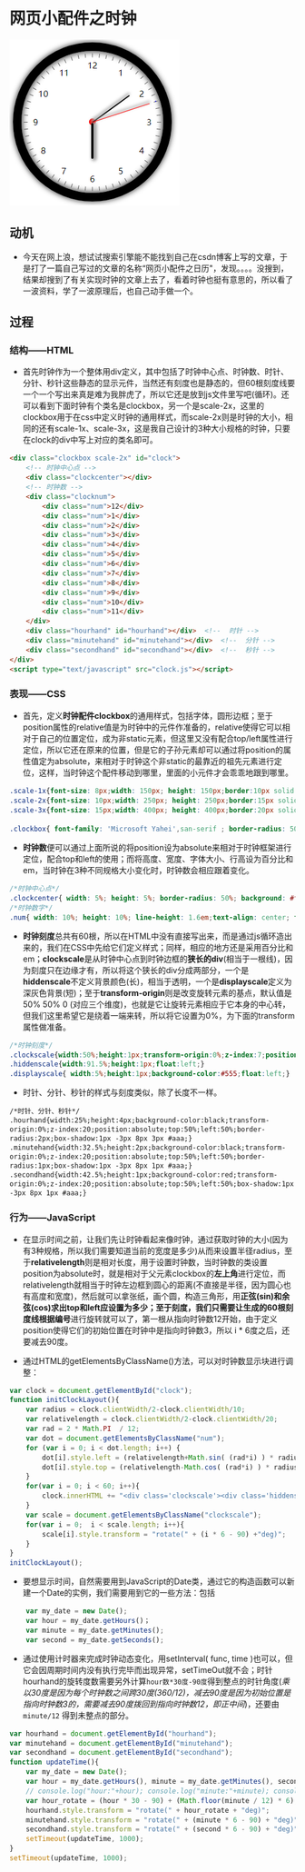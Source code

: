 # 网页小配件之时钟

![时钟](https://github.com/AARON-CHENMY/webclock/blob/master/clock.PNG "clock")

## 动机

- 今天在网上浪，想试试搜索引擎能不能找到自己在csdn博客上写的文章，于是打了一篇自己写过的文章的名称“网页小配件之日历"，发现。。。。没搜到，结果却搜到了有关实现时钟的文章上去了，看着时钟也挺有意思的，所以看了一波资料，学了一波原理后，也自己动手做一个。

## 过程

### 结构——HTML
- 首先时钟作为一个整体用div定义，其中包括了时钟中心点、时钟数、时针、分针、秒针这些静态的显示元件，当然还有刻度也是静态的，但60根刻度线要一个一个写出来真是难为我胖虎了，所以它还是放到js文件里写吧(循环)。还可以看到下面时钟有个类名是clockbox，另一个是scale-2x，这里的clockbox用于在css中定义时钟的通用样式，而scale-2x则是时钟的大小，相同的还有scale-1x、scale-3x，这是我自己设计的3种大小规格的时钟，只要在clock的div中写上对应的类名即可。

```html
<div class="clockbox scale-2x" id="clock"> 
	<!-- 时钟中心点 -->  
	<div class="clockcenter"></div>  
	<!-- 时钟数 -->  
	<div class="clocknum">  
		<div class="num">12</div>  
		<div class="num">1</div>  
		<div class="num">2</div>  
		<div class="num">3</div>  
		<div class="num">4</div>  
		<div class="num">5</div>  
		<div class="num">6</div>  
		<div class="num">7</div>  
		<div class="num">8</div>  
		<div class="num">9</div>  
		<div class="num">10</div>  
		<div class="num">11</div>  
	</div>  
	<div class="hourhand" id="hourhand"></div>  <!--  时针 -->
	<div class="minutehand" id="minutehand"></div>  <!--  分针 -->
	<div class="secondhand" id="secondhand"></div>  <!--  秒针 -->
</div>
<script type="text/javascript" src="clock.js"></script>
```

### 表现——CSS
- 首先，定义**时钟配件clockbox**的通用样式，包括字体，圆形边框；至于position属性的relative值是为时钟中的元件作准备的，relative使得它可以相对于自己的位置定位，成为非static元素，但这里又没有配合top/left属性进行定位，所以它还在原来的位置，但是它的子孙元素却可以通过将position的属性值定为absolute，来相对于时钟这个非static的最靠近的祖先元素进行定位，这样，当时钟这个配件移动到哪里，里面的小元件才会乖乖地跟到哪里。
```css
.scale-1x{font-size: 8px;width: 150px; height: 150px;border:10px solid black;box-shadow: 0px 0px 10px 1px #444 inset,0px 0px 10px 1px #444;}
.scale-2x{font-size: 10px;width: 250px; height: 250px;border:15px solid black;box-shadow: 0px 0px 15px 2px #444 inset,0px 0px 15px 1px #444;}
.scale-3x{font-size: 15px;width: 400px; height: 400px;border:20px solid black;box-shadow: 0px 0px 20px 3px #444 inset,0px 0px 20px 1px #444;}

.clockbox{ font-family: 'Microsoft Yahei',san-serif ; border-radius: 50%; position: relative;}
```
- **时钟数**便可以通过上面所说的将position设为absolute来相对于时钟框架进行定位，配合top和left的使用；而将高度、宽度、字体大小、行高设为百分比和em，当时钟在3种不同规格大小变化时，时钟数会相应跟着变化。
```css
/*时钟中心点*/
.clockcenter{ width: 5%; height: 5%; border-radius: 50%; background: #ff0000; top:47.5%; left: 47.5%; position: absolute;}
/*时钟数字*/
.num{ width: 10%; height: 10%; line-height: 1.6em;text-align: center; font-size: 1.5em; position: absolute;}
```
- **时钟刻度**总共有60根，所以在HTML中没有直接写出来，而是通过js循环造出来的，我们在CSS中先给它们定义样式；同样，相应的地方还是采用百分比和em；**clockscale**是从时钟中心点到时钟边框的**狭长的div**(相当于一根线)，因为刻度只在边缘才有，所以将这个狭长的div分成两部分，一个是**hiddenscale**不定义背景颜色(长)，相当于透明，一个是**displayscale**定义为深灰色背景(短)；至于**transform-origin**则是改变旋转元素的基点，默认值是50% 50% 0 (对应三个维度)，也就是它让旋转元素相应于它本身的中心转，但我们这里希望它是绕着一端来转，所以将它设置为0%，为下面的transform属性做准备。

```css
/*时钟刻度*/
.clockscale{width:50%;height:1px;transform-origin:0%;z-index:7;position:absolute;top:50%;left:50%;}
.hiddenscale{width:91.5%;height:1px;float:left;} 
.displayscale{ width:5%;height:1px;background-color:#555;float:left;}
```

- 时针、分针、秒针的样式与刻度类似，除了长度不一样。
```
/*时针、分针、秒针*/
.hourhand{width:25%;height:4px;background-color:black;transform-origin:0%;z-index:20;position:absolute;top:50%;left:50%;border-radius:2px;box-shadow:1px -3px 8px 3px #aaa;}
.minutehand{width:32.5%;height:2px;background-color:black;transform-origin:0%;z-index:20;position:absolute;top:50%;left:50%;border-radius:1px;box-shadow:1px -3px 8px 1px #aaa;}
.secondhand{width:42.5%;height:1px;background-color:red;transform-origin:0%;z-index:20;position:absolute;top:50%;left:50%;box-shadow:1px -3px 8px 1px #aaa;}
```


### 行为——JavaScript

- 在显示时间之前，让我们先让时钟看起来像时钟，通过获取时钟的大小(因为有3种规格，所以我们需要知道当前的宽度是多少)从而来设置半径radius，至于**relativelength**则是相对长度，用于设置时钟数，当时钟数的类设置position为absolute时，就是相对于父元素clockbox的**左上角**进行定位，而relativelength就相当于时钟左边框到圆心的距离(不直接是半径，因为圆心也有高度和宽度)，然后就可以拿张纸，画个圆，构造三角形，用**正弦(sin)和余弦(cos)**求出top和left应设置为多少；至于刻度，我们只需要让生成的60根刻度线**根据编号**进行旋转就可以了，第一根从指向时钟数12开始，由于定义position使得它们的初始位置在时钟中是指向时钟数3，所以 i * 6度之后，还要减去90度。

- 通过HTML的getElementsByClassName()方法，可以对时钟数显示块进行调整：

```javascript
var clock = document.getElementById("clock");
function initClockLayout(){
	var radius = clock.clientWidth/2-clock.clientWidth/10;
	var relativelength = clock.clientWidth/2-clock.clientWidth/20;
	var rad = 2 * Math.PI  / 12;
	var dot = document.getElementsByClassName("num");
	for (var i = 0; i < dot.length; i++) {
		dot[i].style.left = (relativelength+Math.sin( (rad*i) ) * radius)+"px";
		dot[i].style.top = (relativelength-Math.cos( (rad*i) ) * radius)+"px";
	}
	for(var i = 0; i < 60; i++){
		clock.innerHTML += "<div class='clockscale'><div class='hiddenscale'></div><div class='displayscale'></div></div>"; 
	}
	var scale = document.getElementsByClassName("clockscale");
	for(var i = 0;  i < scale.length; i++){
		scale[i].style.transform = "rotate(" + (i * 6 - 90) +"deg)";
	}
}
initClockLayout();
```

- 要想显示时间，自然需要用到JavaScript的Date类，通过它的构造函数可以新建一个Date的实例，我们需要用到它的一些方法：包括
```javascript
	var my_date = new Date();
	var hour = my_date.getHours()；
	var minute = my_date.getMinutes();
	var second = my_date.getSeconds();
```
- 通过使用计时器来完成时钟动态变化，用setInterval( func, time )也可以，但它会因周期时间内没有执行完毕而出现异常，setTimeOut就不会；时针hourhand的旋转度数需要另外计算`hour数*30度-90度`得到整点的时针角度(*乘以30度是因为每个时钟数之间跨30度(360/12)，减去90度是因为初始位置是指向时钟数3的，需要减去90度拨回到指向时钟数12，即正中间*)，还要由`minute/12` 得到未整点的部分。
```javascript
var hourhand = document.getElementById("hourhand");
var minutehand = document.getElementById("minutehand");
var secondhand = document.getElementById("secondhand");
function updateTime(){
	var my_date = new Date();
	var hour = my_date.getHours(), minute = my_date.getMinutes(), second = my_date.getSeconds();
	// console.log("hour:"+hour); console.log("minute:"+minute); console.log("second:"+second);
	var hour_rotate = (hour * 30 - 90) + (Math.floor(minute / 12) * 6);
	hourhand.style.transform = "rotate(" + hour_rotate + "deg)";
	minutehand.style.transform = "rotate(" + (minute * 6 - 90) + "deg)";
	secondhand.style.transform = "rotate(" + (second * 6 - 90) + "deg)";
	setTimeout(updateTime, 1000);
}
setTimeout(updateTime, 1000);
```
